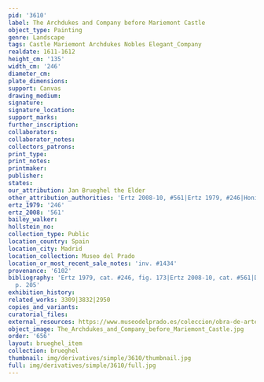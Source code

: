 ```yaml
---
pid: '3610'
label: The Archdukes and Company before Mariemont Castle
object_type: Painting
genre: Landscape
tags: Castle Mariemont Archdukes Nobles Elegant_Company
realdate: 1611-1612
height_cm: '135'
width_cm: '246'
diameter_cm: 
plate_dimensions: 
support: Canvas
drawing_medium: 
signature: 
signature_location: 
support_marks: 
further_inscription: 
collaborators: 
collaborator_notes: 
collectors_patrons: 
print_type: 
print_notes: 
printmaker: 
publisher: 
states: 
our_attribution: Jan Brueghel the Elder
other_attribution_authorities: 'Ertz 2008-10, #561|Ertz 1979, #246|Honig database'
ertz_1979: '246'
ertz_2008: '561'
bailey_walker: 
hollstein_no: 
collection_type: Public
location_country: Spain
location_city: Madrid
location_collection: Museo del Prado
location_or_most_recent_sale_notes: 'inv. #1434'
provenance: '6102'
bibliography: 'Ertz 1979, cat. #246, fig. 173|Ertz 2008-10, cat. #561|Diaz Padron,
  p. 205'
exhibition_history: 
related_works: 3309|3832|2950
copies_and_variants: 
curatorial_files: 
external_resources: https://www.museodelprado.es/coleccion/obra-de-arte/los-archiduques-de-caza/c18257dc-40cd-40e7-b08a-168ae3c484a4
object_image: The_Archdukes_and_Company_before_Mariemont_Castle.jpg
order: '656'
layout: brueghel_item
collection: brueghel
thumbnail: img/derivatives/simple/3610/thumbnail.jpg
full: img/derivatives/simple/3610/full.jpg
---
```

